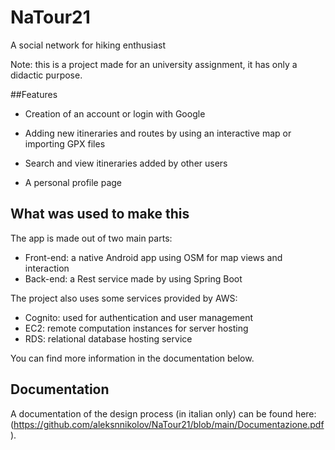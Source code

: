 # NaTour21
A social network for hiking enthusiast

Note: this is a project made for an university assignment, it has only a didactic purpose.

##Features

- Creation of an account or login with Google

- Adding new itineraries and routes by using an interactive map or importing GPX files

- Search and view itineraries added by other users

- A personal profile page


## What was used to make this

The app is made out of two main parts:
- Front-end: a native Android app using OSM for map views and interaction
- Back-end: a Rest service made by using Spring Boot 

The project also uses some services provided by AWS:
- Cognito: used for authentication and user management
- EC2: remote computation instances for server hosting
- RDS: relational database hosting service

You can find more information in the documentation below.

## Documentation

A documentation of the design process (in italian only) can be found here: (https://github.com/aleksnnikolov/NaTour21/blob/main/Documentazione.pdf).


